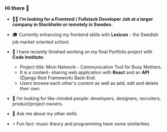 ### Hi there 👋


- 🕵️‍♀️ **I’m looking for a Frontend / Fullstack Developer Job at a larger company in Stockholm or remotely in Sweden.**
- :mortar_board: Currently enhancing my frontend skills with **Lexicon** - the Swedish job market oriented school.

- 🔭 I have recently finished working on my final Portfolio project with **Code Institute**: 
    -  Project title: Mom Network - Communication Tool for Busy Mothers.
    -  It is a content- sharing web application with **React** and an **API** (Django Rest Framework) Back-End.
    -  Users browse each other's content as well as add, edit and delete their own.

- 👯 I’m looking for like-minded people: developers, designers, recruiters, product/project owners.
  
- 💬 Ask me about my other skills.
  
- ⚡ Fun fact: music theory and programming have some similarities.
